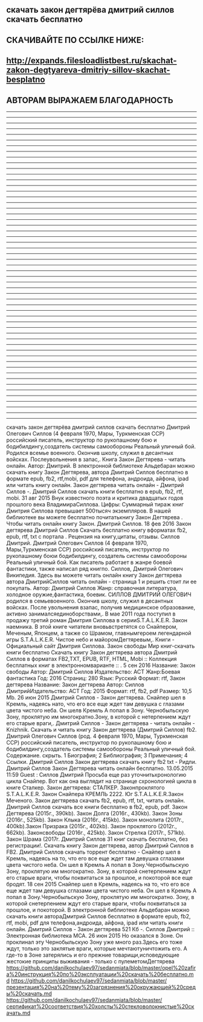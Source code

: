 скачать закон дегтярёва дмитрий силлов скачать бесплатно
--------------------------------------------------
СКАЧИВАЙТЕ ПО ССЫЛКЕ НИЖЕ:
--------------------------------------------------
http://expands.filesloadlistbest.ru/skachat-zakon-degtyareva-dmitriy-sillov-skachat-besplatno
--------------------------------------------------
АВТОРАМ ВЫРАЖАЕМ БЛАГОДАРНОСТЬ
--------------------------------------------------
--------------------------------------------------
--------------------------------------------------
--------------------------------------------------
--------------------------------------------------
--------------------------------------------------
--------------------------------------------------
--------------------------------------------------
--------------------------------------------------
--------------------------------------------------
--------------------------------------------------
--------------------------------------------------
--------------------------------------------------
--------------------------------------------------
--------------------------------------------------
--------------------------------------------------
--------------------------------------------------
--------------------------------------------------
--------------------------------------------------
--------------------------------------------------
--------------------------------------------------
--------------------------------------------------
--------------------------------------------------
--------------------------------------------------
--------------------------------------------------
--------------------------------------------------
--------------------------------------------------
--------------------------------------------------
--------------------------------------------------
--------------------------------------------------
--------------------------------------------------
--------------------------------------------------
--------------------------------------------------
--------------------------------------------------
--------------------------------------------------
--------------------------------------------------
--------------------------------------------------
--------------------------------------------------
--------------------------------------------------
--------------------------------------------------
--------------------------------------------------
--------------------------------------------------
--------------------------------------------------
--------------------------------------------------
--------------------------------------------------
--------------------------------------------------
--------------------------------------------------
--------------------------------------------------
--------------------------------------------------
--------------------------------------------------
--------------------------------------------------
--------------------------------------------------
--------------------------------------------------
--------------------------------------------------
--------------------------------------------------
--------------------------------------------------
скачать закон дегтярёва дмитрий силлов скачать бесплатно Дмитрий Олегович Силлов (4 февраля 1970, Мары, Туркменская ССР) российский писатель, инструктор по рукопашному бою и бодибилдингу,создатель системы самообороны Реальный уличный бой. Родился всемье военного. Окончив школу, служил в десантных войсках. Послеувольнения в запас,. Книга Закон Дегтярева - читать онлайн. Автор: Дмитрий. В электронной библиотеке Альдебаран можно скачать книгу Закон Дегтярева, автора Дмитрий Силлов бесплатно в формате epub, fb2, rtf,mobi, pdf для телефона, андроида, айфона, ipad или читать книгу онлайн. Закон дегтярева читать онлайн - Дмитрий Силлов -. Дмитрий Силлов  скачать книги бесплатно в epub, fb2, rtf, mobi. 31 авг 2015  Внук известного поэта и критика двадцатых годов прошлого века ВладимираСиллова. Цифры: Суммарный тираж книг Дмитрия Силлова превышает 500тысяч экземпляров. В нашей библиотеке вы можете бесплатно почитатькнигу  Закон Дегтярева . Чтобы читать онлайн книгу  Закон. Дмитрий Силлов. 18 фев 2016  Закон дегтярева Дмитрий Силлов  Скачать бесплатно книгу вформатах fb2, epub, rtf, txt с портала . Рецензия на книгу,цитаты, отзывы. Силлов Дмитрий. Дмитрий Олегович Силлов (4 февраля 1970, Мары,Туркменская ССР)  российский писатель, инструктор по рукопашному боюи бодибилдингу, создатель системы самообороны Реальный уличный бой. Как писатель работает в жанре боевой фантастики, также написал ряд книгпо. Силлов, Дмитрий Олегович  Википедия. Здесь вы можете читать онлайн книгу Закон дегтярева автора ДмитрийСиллов читать онлайн - страница 1 и решить стоит ли ее покупать. Автор: Дмитрий Силлов Жанр: cправочная литература, холодное оружие,фантастика, боевик. СИЛЛОВ ДМИТРИЙ ОЛЕГОВИЧ родился в семьевоенного. Окончив школу, служил в десантных войсках. После увольнения взапас, получив медицинское образование, активно занималсяединоборствами,. В мае 2011 года поступил в продажу третий роман Дмитрия Силлова в серииS.T.A.L.K.E.R.  Закон наемника. В этой книге читатели вновьвстретятся со Снайпером, Меченым, Японцем, а также со Шрамом, главнымгероем легендарной игры S.T.A.L.K.E.R. Чистое небо и майоромДегтяревым,. Книги - Официальный сайт Дмитрия Силлова. Закон свободы  Мир книг-скачать книги бесплатно
Скачать книгу Закон дегтярева автора Дмитрий Силлов в форматах FB2,TXT, EPUB, RTF, HTML, Mobi :: Коллекция бесплатных книг в электронномварианте :: . 5 сен 2016  Название: Закон свободы Автор: Дмитрий Силлов Издательство: АСТ Жанр:Боевая фантастика Год: 2016 Страниц: 280 Язык: Русский Формат: rtf, Закон дегтярева Название: Закон дегтярева Автор: Силлов ДмитрийИздательство: АСТ Год: 2015 Формат: rtf, fb2, pdf Размер: 10,5 Mb. 26 июн 2015  Дмитрий Силлов - Закон дегтярева. Снайпер шел в Кремль, надеясь нато, что его все еще ждет там девушка с глазами цвета чистого неба. Он шелв Кремль А попал в Зону. Чернобыльскую Зону, проклятую им многократно.Зону, в которой с нетерпением ждут его старые враги,. Дмитрий Силлов - Закон дегтярева - читать онлайн - Knizhnik. Скачать и читать книгу Закон дегтярева (Дмитрий Силлов) fb2. Дмитрий Олегович Силлов (род. 4 февраля 1970, Мары, Туркменская ССР) российский писатель, инструктор по рукопашному бою и бодибилдингу,создатель системы самообороны Реальный уличный бой. Содержание. скрыть. 1 Биография; 2 Библиография; 3 Примечания; 4 Ссылки. Дмитрий Силлов Закон дегтярева скачать книгу fb2 txt  - Ридли. Дмитрий Силлов Закон Дегтярева  читать онлайн бесплатно. 13.05.2015 11:59 Guest : Силлов Дмитрий Просьба еще раз уточнитьхронологию цикла Снайпер. Вот как она выглядит на странице схронологией цикла в книге Сталкер. Закон дегтярева: СТАЛКЕР. Законпроклятого S.T.A.L.K.E.R. Закон Снайпера КРЕМЛЬ 2222. Юг S.T.A.L.K.E.R.Закон Меченого. Закон дегтярева скачать fb2, epub, rtf, txt, читать онлайн. Дмитрий Силлов  скачать все книги бесплатно в fb2, epub, pdf. Закон Дегтярева (2015г., 390kb). Закон Долга (2016г., 430kb). Закон Зоны (2016г., 525kb). Закон Клыка (2016г., 415kb). Закон монолита (2017г., 400kb).Закон Призрака (2015г., 402kb). Закон проклятого (2012г., 662kb). Законсвободы (2016г., 425kb). Закон Стрелка (2017г., 571kb). Закон Шрама (2017г. Дмитрий Силлов  31 книг скачать бесплатно, без регистрации!. Скачать книгу Закон дегтярева, автор Дмитрий Силлов в FB2. Дмитрий Силлов скачать торрент бесплатно -
Снайпер шел в Кремль, надеясь на то, что его все еще ждет там девушка сглазами цвета чистого неба. Он шел в Кремль А попал в Зону.Чернобыльскую Зону, проклятую им многократно. Зону, в которой снетерпением ждут его старые враги, чтобы поквитаться за прошлое, и покоторой все еще бродят. 18 сен 2015  Снайпер шел в Кремль, надеясь на то, что его все еще ждет там девушка сглазами цвета чистого неба. Он шел в Кремль А попал в Зону.Чернобыльскую Зону, проклятую им многократно. Зону, в которой снетерпением ждут его старые враги, чтобы поквитаться за прошлое, и покоторой. В электронной библиотеке Альдебаран можно скачать книги автораДмитрий Силлов бесплатно в формате epub, fb2, rtf, mobi, pdf для телефона,андроида, айфона, ipad или читать книги онлайн. Дмитрий Силлов - Закон дегтярева  521 Кб -. Силлов Дмитрий :: Электронная библиотека МСА. 26 июн 2015  Но оказался в Зоне. Он проклинал эту Чернобыльскую Зону уже много раз.Здесь его тоже ждут, только это заклятые враги, которые мечтаютуничтожить его. А где-то в Зоне затерялись и его прежние товарищи,исповедующие жестокие принципы выживания - только с пулеметомДегтярева
https://github.com/danilkochulaev97/sedanmiata/blob/master/opel%20zafira%20инструкция%20по%20эксплуатации%20скачать%20бесплатно.md
https://github.com/danilkochulaev97/sedanmiata/blob/master/презентация%20на%20тему%20загрязнения%20окружающей%20среды%20скачать.md
https://github.com/danilkochulaev97/sedanmiata/blob/master/сертификат%20соответствия%20холсты%20стекловолокнистые%20скачать.md